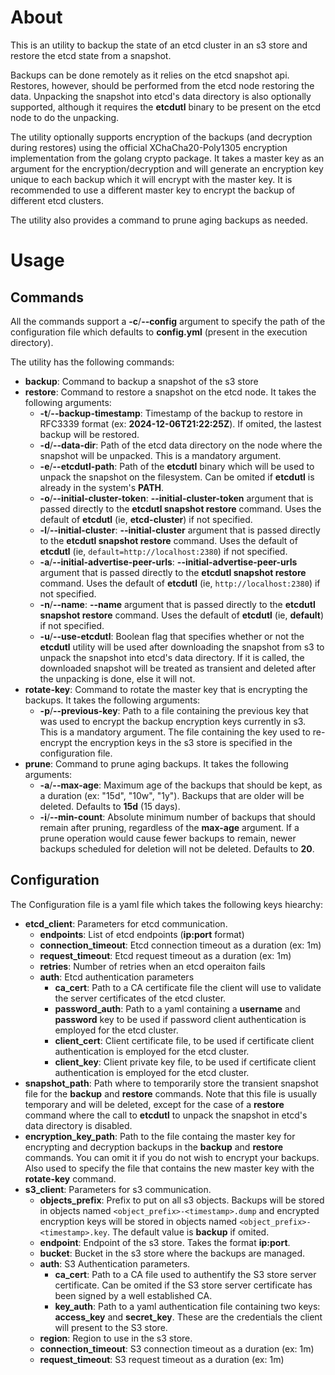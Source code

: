 # About

This is an utility to backup the state of an etcd cluster in an s3 store and restore the etcd state from a snapshot.

Backups can be done remotely as it relies on the etcd snapshot api. Restores, however, should be performed from the etcd node restoring the data. Unpacking the snapshot into etcd's data directory is also optionally supported, although it requires the **etcdutl** binary to be present on the etcd node to do the unpacking.

The utility optionally supports encryption of the backups (and decryption during restores) using the official XChaCha20-Poly1305 encryption implementation from the golang crypto package. It takes a master key as an argument for the encryption/decryption and will generate an encryption key unique to each backup which it will encrypt with the master key. It is recommended to use a different master key to encrypt the backup of different etcd clusters.

The utility also provides a command to prune aging backups as needed.

# Usage

## Commands

All the commands support a **-c**/**--config** argument to specify the path of the configuration file which defaults to **config.yml** (present in the execution directory).

The utility has the following commands:
  - **backup**: Command to backup a snapshot of the s3 store
  - **restore**: Command to restore a snapshot on the etcd node. It takes the following arguments:
    - **-t**/**--backup-timestamp**: Timestamp of the backup to restore in RFC3339 format (ex: **2024-12-06T21:22:25Z**). If omited, the lastest backup will be restored.
    - **-d**/**--data-dir**: Path of the etcd data directory on the node where the snapshot will be unpacked. This is a mandatory argument.
    - **-e**/**--etcdutl-path**: Path of the **etcdutl** binary which will be used to unpack the snapshot on the filesystem. Can be omited if **etcdutl** is already in the system's **PATH**.
    - **-o**/**--initial-cluster-token**: **--initial-cluster-token** argument that is passed directly to the **etcdutl snapshot restore** command. Uses the default of **etcdutl** (ie, **etcd-cluster**) if not specified.
    - **-l**/**--initial-cluster**: **--initial-cluster** argument that is passed directly to the **etcdutl snapshot restore** command. Uses the default of **etcdutl** (ie, `default=http://localhost:2380`) if not specified.
    - **-a**/**--initial-advertise-peer-urls**: **--initial-advertise-peer-urls** argument that is passed directly to the **etcdutl snapshot restore** command. Uses the default of **etcdutl** (ie, `http://localhost:2380`) if not specified.
    - **-n**/**--name**: **--name** argument that is passed  directly to the **etcdutl snapshot restore** command. Uses the default of **etcdutl** (ie, **default**) if not specified.
    - **-u**/**--use-etcdutl**: Boolean flag that specifies whether or not the **etcdutl** utility will be used after downloading the snapshot from s3 to unpack the snapshot into etcd's data directory. If it is called, the downloaded snapshot will be treated as transient and deleted after the unpacking is done, else it will not.
  - **rotate-key**: Command to rotate the master key that is encrypting the backups. It takes the following arguments:
    - **-p**/**--previous-key**: Path to a file containing the previous key that was used to encrypt the backup encryption keys currently in s3. This is a mandatory argument. The file containing the key used to re-encrypt the encryption keys in the s3 store is specified in the configuration file.
  - **prune**: Command to prune aging backups. It takes the following arguments:
    - **-a**/**--max-age**: Maximum age of the backups that should be kept, as a duration (ex: "15d", "10w", "1y"). Backups that are older will be deleted. Defaults to **15d** (15 days).
    - **-i**/**--min-count**: Absolute minimum number of backups that should remain after pruning, regardless of the **max-age** argument. If a prune operation would cause fewer backups to remain, newer backups scheduled for deletion will not be deleted. Defaults to **20**.

## Configuration

The Configuration file is a yaml file which takes the following keys hiearchy:

- **etcd_client**: Parameters for etcd communication.
  - **endpoints**: List of etcd endpoints (**ip:port** format)
  - **connection_timeout**: Etcd connection timeout as a duration (ex: 1m)
  - **request_timeout**: Etcd request timeout as a duration (ex: 1m)
  - **retries**: Number of retries when an etcd operaiton fails 
  - **auth**: Etcd authentication parameters
    - **ca_cert**: Path to a CA certificate file the client will use to validate the server certificates of the etcd cluster.
    - **password_auth**: Path to a yaml containing a **username** and **password** key to be used if password client authentication is employed for the etcd cluster.
    - **client_cert**: Client certificate file, to be used if certificate client authentication is employed for the etcd cluster.
    - **client_key**: Client private key file, to be used if certificate client authentication is employed for the etcd cluster.
- **snapshot_path**: Path where to temporarily store the transient snapshot file for the **backup** and **restore** commands. Note that this file is usually temporary and will be deleted, except for the case of a **restore** command where the call to **etcdutl** to unpack the snapshot in etcd's data directory is disabled.
- **encryption_key_path**: Path to the file containg the master key for encrypting and decryption backups in the **backup** and **restore** commands. You can omit it if you do not wish to encrypt your backups. Also used to specify the file that contains the new master key with the **rotate-key** command. 
- **s3_client**: Parameters for s3 communication.
  - **objects_prefix**: Prefix to put on all s3 objects. Backups will be stored in objects named `<object_prefix>-<timestamp>.dump` and encrypted encryption keys will be stored in objects named `<object_prefix>-<timestamp>.key`. The default value is **backup** if omited.
  - **endpoint**: Endpoint of the s3 store. Takes the format **ip:port**.
  - **bucket**: Bucket in the s3 store where the backups are managed.
  - **auth**: S3 Authentication parameters.
    - **ca_cert**: Path to a CA file used to authentify the S3 store server certificate. Can be omited if the S3 store server certificate has been signed by a well established CA.
    - **key_auth**: Path to a yaml authentication file containing two keys: **access_key** and **secret_key**. These are the credentials the client will present to the S3 store.
  - **region**: Region to use in the s3 store.
  - **connection_timeout**: S3 connection timeout as a duration (ex: 1m)
  - **request_timeout**: S3 request timeout as a duration (ex: 1m)

